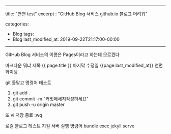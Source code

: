 
---
title: "연면 test"
excerpt : "GitHub Blog 서비스 github.io 블로그 어려워"

categories: 
 - Blog
tags:
 - Blog
last_modified_at: 2019-09-22T21:17:00-00:00
---

GitHub Blog 서비스의 이름은 Pages이라고 하는데 모르겠다

마크다운 뭐냐
제목 {{ page.title }}
마지막 수정일 {{page.last_modified_at}}
연면 화이팅


git 툴말고 명령어 테스트
1. git add .
2. git commit -m "커밋메세지작성하세요"
3. git push -u origin master

또 vi 저장 종료 :wq

로컬 블로그 테스트 지킬 서버 실행 명령어
bundle exec jekyll serve
